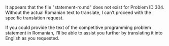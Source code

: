 It appears that the file "statement-ro.md" does not exist for Problem ID 304. Without the actual Romanian text to translate, I can’t proceed with the specific translation request. 

If you could provide the text of the competitive programming problem statement in Romanian, I'll be able to assist you further by translating it into English as you requested.